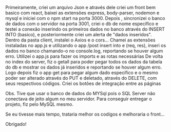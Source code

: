 Primeiramente, criei um arquivo Json e através dele criei um front bem basico com react, baixei as extensões express, body-parser, nodemon e mysql e iniciei com o npm start na porta 3000.
Depois , sincronizei o banco de dados com o servidor na porta 3001, criei o db de nome específico e testei a conexão inserindo os primeiros dados no banco através do INSERT INTO (basico), e posteriormente criei um alerta de "dados inseridos".
Dentro da pasta client, instalei o Axios e o cors...
Chamei as extensões instaladas no app.js e utilizando o app /post insert into e (req, res), inseri os dados no banco chamando-o no console.log, reportando se houver algum erro.
Utilizei o app.js para fazer os imports e as rotas necessárias
De volta no index do server, fiz o getall para poder pegar todos os dados da tabela do db e mostrar os dados já inseridos e reportando se houver algum erro.
Logo depois fiz o app get para pegar algum dado específico e o mesmo poder ser alterado através do PUT e deletado, através do DELETE, com seus respectivos códigos.
Criei os botões de integração entre as páginas

Obs. Tive que usar o banco de dados do MYSql pois o SQL Server não conectava de jeito algum no meu servidor. Para conseguir entregar o projeto, fiz pelo MySQL mesmo. 

Se eu tivesse mais tempo, trataria melhor os codigos e melhoraria o front...

Obrigado!

